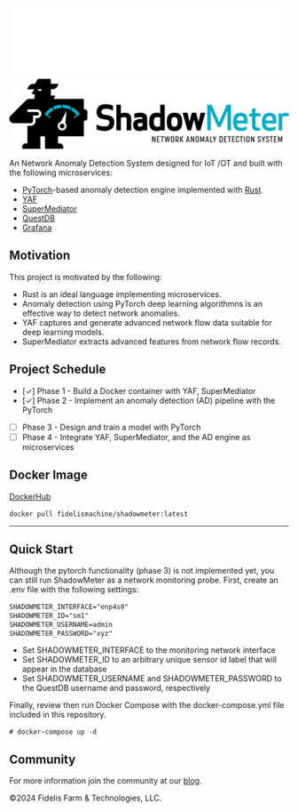 ![ShadowMeter](shadowmeter-dark.png#gh-dark-mode-only)
![ShadowMeter](shadowmeter-light.png#gh-light-mode-only)


An Network Anomaly Detection System designed for IoT /OT and built with the following microservices:
- [PyTorch](https://www.pytorch.org/)-based anomaly detection engine implemented with [Rust](https://www.rust-lang.org/).
- [YAF](https://tools.netsa.cert.org/yaf/)
- [SuperMediator](https://tools.netsa.cert.org/super_mediator1/index.html)
- [QuestDB](https://questdb.io/download/)
- [Grafana](https://grafana.com/oss/grafana/)

## Motivation
This project is motivated by the following:
* Rust is an ideal language implementing microservices.
* Anomaly detection using PyTorch deep learning algorithmns is an effective way to detect network anomalies.
* YAF captures and generate advanced network flow data suitable for deep learning models.
* SuperMediator extracts advanced features from network flow records.

## Project Schedule
- [&check;] Phase 1 - Build a Docker container with YAF, SuperMediator
- [&check;] Phase 2 - Implement an anomaly detection (AD) pipeline with the PyTorch
- [ ] Phase 3 - Design and train a model with PyTorch
- [ ] Phase 4 - Integrate YAF, SuperMediator, and the AD engine as microservices

## Docker Image

[DockerHub](https://hub.docker.com/r/fidelismachine/shadowmeter)

````
docker pull fidelismachine/shadowmeter:latest
````
---
## Quick Start
Although the pytorch functionality (phase 3) is not implemented yet, you can still run ShadowMeter as a network monitoring probe.  First, create an .env file with the following settings:
```
SHADOWMETER_INTERFACE="enp4s0"
SHADOWMETER_ID="sm1"
SHADOWMETER_USERNAME=admin
SHADOWMETER_PASSWORD="xyz"
```
- Set SHADOWMETER_INTERFACE to the monitoring network interface
- Set SHADOWMETER_ID to an arbitrary unique sensor id label that will appear in the database
- Set SHADOWMETER_USERNAME and SHADOWMETER_PASSWORD to the QuestDB username and password, respectively

Finally, review then run Docker Compose with the docker-compose.yml file included in this repository.
```
# docker-compose up -d
```

## Community

For more information join the community at our [blog](https://www.shadowmeter.io).



&copy;2024 Fidelis Farm & Technologies, LLC.

